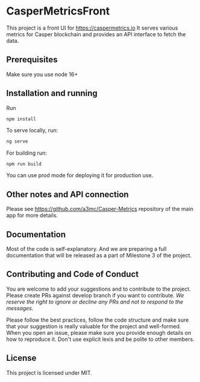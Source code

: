 # CasperMetricsFront

This project is a front UI for https://caspermetrics.io
It serves various metrics for Casper blockchain and provides an API interface to fetch the data.

## Prerequisites

Make sure you use node 16+

## Installation and running

Run
```sh
npm install
```

To serve locally, run:

```sh
ng serve 
```

For building run:

```shell
npm run build
```

You can use prod mode for deploying it for production use.

## Other notes and API connection

Please see https://github.com/a3mc/Casper-Metrics repository of the main app for more details.

## Documentation

Most of the code is self-explanatory.
And we are preparing a full documentation that will be released as a part of Milestone 3 of the project.

## Contributing and Code of Conduct

You are welcome to add your suggestions and to contribute to the project.
Please create PRs against develop branch if you want to contribute.
*We reserve the right to ignore or decline any PRs and not to respond to the messages.*

Please follow the best practices, follow the code structure and make sure that your suggestion is really valuable for the project and well-formed.
When you open an issue, please make sure you provide enough details on how to reproduce it.
Don't use explicit lexis and be polite to other members.

## License

This project is licensed under MIT.


